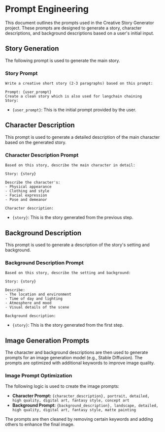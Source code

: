 # Prompt Engineering

This document outlines the prompts used in the Creative Story Generator project. These prompts are designed to generate a story, character descriptions, and background descriptions based on a user's initial input.

## Story Generation

The following prompt is used to generate the main story.

### Story Prompt

```
Write a creative short story (2-3 paragraphs) based on this prompt:

Prompt: {user_prompt}
Create a clean story which is also used for langchain chaining
Story:
```

-   `{user_prompt}`: This is the initial prompt provided by the user.

## Character Description

This prompt is used to generate a detailed description of the main character based on the generated story.

### Character Description Prompt

```
Based on this story, describe the main character in detail:

Story: {story}

Describe the character's:
- Physical appearance
- Clothing and style
- Facial expression
- Pose and demeanor

Character description:
```

-   `{story}`: This is the story generated from the previous step.

## Background Description

This prompt is used to generate a description of the story's setting and background.

### Background Description Prompt

```
Based on this story, describe the setting and background:

Story: {story}

Describe:
- The location and environment
- Time of day and lighting
- Atmosphere and mood
- Visual details of the scene

Background description:
```

-   `{story}`: This is the story generated from the first step.

## Image Generation Prompts

The character and background descriptions are then used to generate prompts for an image generation model (e.g., Stable Diffusion). The prompts are optimized with additional keywords to improve image quality.

### Image Prompt Optimization

The following logic is used to create the image prompts:

-   **Character Prompt:** `{character_description}, portrait, detailed, high quality, digital art, fantasy style, concept art`
-   **Background Prompt:** `{background_description}, landscape, detailed, high quality, digital art, fantasy style, matte painting`

The prompts are then cleaned by removing certain keywords and adding others to enhance the final image.
